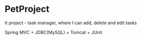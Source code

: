 # PetProject
It project - task manager, where I can add, delete and edit tasks

Spring MVC + JDBC(MySQL) + Tomcat + JUnit
